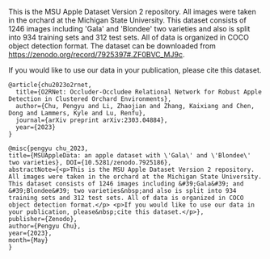 This is the MSU Apple Dataset Version 2 repository. All images were taken in the orchard at the Michigan State University. This dataset consists of 1246 images including 'Gala' and 'Blondee' two varieties and also is split into 934 training sets and 312 test sets. All of data is organized in COCO object detection format. The dataset can be downloaded from https://zenodo.org/record/7925397#.ZF0BVC_MJ9c.

If you would like to use our data in your publication, please cite this dataset.

```
@article{chu2023o2rnet,
  title={O2RNet: Occluder-Occludee Relational Network for Robust Apple Detection in Clustered Orchard Environments},
  author={Chu, Pengyu and Li, Zhaojian and Zhang, Kaixiang and Chen, Dong and Lammers, Kyle and Lu, Renfu},
  journal={arXiv preprint arXiv:2303.04884},
  year={2023}
}

@misc{pengyu chu_2023, 
title={MSUAppleData: an apple dataset with \'Gala\' and \'Blondee\' two varieties}, DOI={10.5281/zenodo.7925186}, 
abstractNote={<p>This is the MSU Apple Dataset Version 2 repository. All images were taken in the orchard at the Michigan State University. This dataset consists of 1246 images including &#39;Gala&#39; and &#39;Blondee&#39; two varieties&nbsp;and also is split into 934 training sets and 312 test sets. All of data is organized in COCO object detection format.</p> <p>If you would like to use our data in your publication, please&nbsp;cite this dataset.</p>}, 
publisher={Zenodo}, 
author={Pengyu Chu}, 
year={2023}, 
month={May} 
}
```
